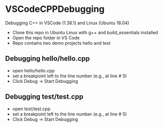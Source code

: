 # VSCodeCPPDebugging
Debugging C++ in VSCode (1.38.1) and Linux (Ubuntu 18.04)

- Clone this repo in Ubuntu Linux with g++ and build_essentials installed
- Open the repo folder in VS Code
- Repo contains two demo projects hello and test

## Debugging hello/hello.cpp
- open hello/hello.cpp
- set a breakpoint left to the line number (e.g., at line # 5)
- Click Debug -> Start Debugging 

## Debugging test/test.cpp
- open test/test.cpp
- set a breakpoint left to the line number (e.g., at line # 5)
- Click Debug -> Start Debugging 

